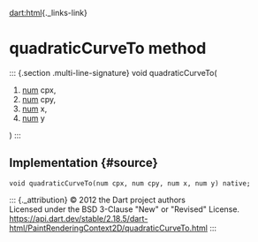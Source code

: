 [dart:html](../../dart-html/dart-html-library){._links-link}

quadraticCurveTo method
=======================

::: {.section .multi-line-signature}
void quadraticCurveTo(

1.  [num](../../dart-core/num-class) cpx,
2.  [num](../../dart-core/num-class) cpy,
3.  [num](../../dart-core/num-class) x,
4.  [num](../../dart-core/num-class) y

)
:::

Implementation {#source}
--------------

``` {.language-dart data-language="dart"}
void quadraticCurveTo(num cpx, num cpy, num x, num y) native;
```

::: {._attribution}
© 2012 the Dart project authors\
Licensed under the BSD 3-Clause \"New\" or \"Revised\" License.\
<https://api.dart.dev/stable/2.18.5/dart-html/PaintRenderingContext2D/quadraticCurveTo.html>
:::
